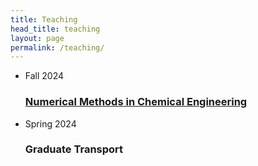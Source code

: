 ```yaml
---
title: Teaching
head_title: teaching
layout: page
permalink: /teaching/
---
```


<ul class="course-list">
	<li>
		<span class="course-date">Fall 2024</span>
		<h3>
			<a class="course-link" href="che348">
				Numerical Methods in Chemical Engineering
			</a>
		</h3>
	</li>
	<li>
		<span class="course-date">Spring 2024</span>
		<h3>
				Graduate Transport
		</h3>
	</li>
</ul>


